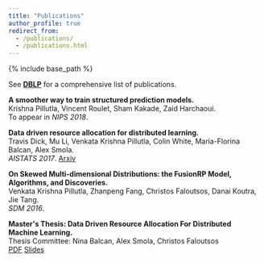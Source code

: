 ```yaml
---
title: "Publications"
author_profile: true
redirect_from: 
  - /publications/
  - /publications.html
---
```


{% include base_path %}

See **[DBLP](http://dblp.uni-trier.de/pers/hd/p/Pillutla:Venkata_Krishna)** for a comprehensive list of publications.


<!-- Leave two spaces at the end -->

**A smoother way to train structured prediction models.**  
Krishna Pillutla, Vincent Roulet, Sham Kakade, Zaid Harchaoui.  
To appear in *NIPS 2018*.


**Data driven resource allocation for distributed learning.**  
Travis Dick, Mu Li, Venkata Krishna Pillutla, Colin White, Maria-Florina Balcan, Alex Smola.  
*AISTATS 2017*.
[Arxiv](http://arxiv.org/abs/1512.04848)  


**On Skewed Multi-dimensional Distributions: the FusionRP Model, Algorithms, and Discoveries.**  
Venkata Krishna Pillutla, Zhanpeng Fang, Christos Faloutsos, Danai Koutra, Jie Tang.  
*SDM 2016*.


**Master's Thesis: Data Driven Resource Allocation For Distributed Machine Learning.**                 
Thesis Committee: Nina Balcan, Alex Smola, Christos Faloutsos  
     [PDF](papers/thesis.pdf) [Slides](papers/mthesis_presentation.pdf)